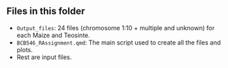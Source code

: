 ## Files in this folder
* `Output_files`: 24 files (chromosome 1:10 + multiple and unknown) for each Maize and Teosinte.
* `BCB546_RAssignment.qmd`: The main script used to create all the files and plots.
* Rest are input files.


